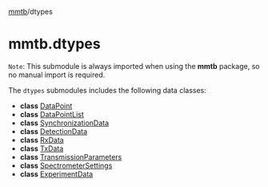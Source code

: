[mmtb](../README.md)/dtypes

# mmtb.dtypes

`Note`: This submodule is always imported when using the **mmtb** package, so no manual import is required.

The `dtypes` submodules includes the following data classes:
+ **class** [DataPoint](./dtypes/DataPoint.md)
+ **class** [DataPointList](./dtypes/DataPointList.md)
+ **class** [SynchronizationData](./dtypes/SynchronizationData.md)
+ **class** [DetectionData](./dtypes/DetectionData.md)
+ **class** [RxData](./dtypes/RxData.md)
+ **class** [TxData](./dtypes/TxData.md)
+ **class** [TransmissionParameters](./dtypes/TransmissionParameters.md)
+ **class** [SpectrometerSettings](./dtypes/SpectrometerSettings.md)
+ **class** [ExperimentData](./dtypes/ExperimentData.md)